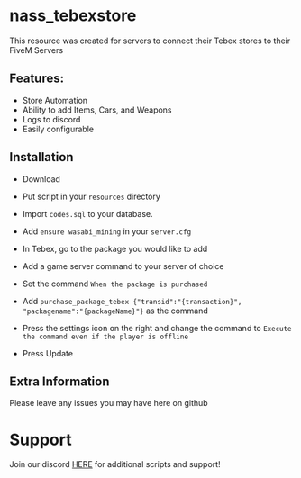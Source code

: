# nass_tebexstore
This resource was created for servers to connect their Tebex stores to their FiveM Servers

## Features:
- Store Automation
- Ability to add Items, Cars, and Weapons
- Logs to discord
- Easily configurable 


## Installation

- Download 
- Put script in your `resources` directory


- Import `codes.sql` to your database.
- Add `ensure wasabi_mining` in your `server.cfg`

 - In Tebex, go to the package you would like to add
 - Add a game server command to your server of choice
 - Set the command `When the package is purchased`
 - Add `purchase_package_tebex {"transid":"{transaction}", "packagename":"{packageName}"}` as the command
 - Press the settings icon on the right and change the command to `Execute the command even if the player is offline`
 - Press Update
## Extra Information
 Please leave any issues you may have here on github

# Support
Join our discord <a href='https://discord.gg/XJFNyMy3Bv'>HERE</a> for additional scripts and support!

